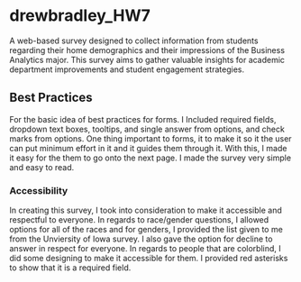 # drewbradley_HW7

A web-based survey designed to collect information from students regarding their home demographics and their impressions of the Business Analytics major. This survey aims to gather valuable insights for academic department improvements and student engagement strategies.

## Best Practices

For the basic idea of best practices for forms. I Included required fields, dropdown text boxes, tooltips, and single answer from options, and check marks from options. One thing important to forms, it to make it so it the user can put minimum effort in it and it guides them through it. With this, I made it easy for the them to go onto the next page. I made the survey very simple and easy to read.

### Accessibility

In creating this survey, I took into consideration to make it accessible and respectful to everyone. In regards to race/gender questions, I allowed options for all of the races and for genders, I provided the list given to me from the Unviersity of Iowa survey. I also gave the option for decline to answer in respect for everyone. In regards to people that are colorblind, I did some designing to make it accessible for them. I provided red asterisks to show that it is a required field.